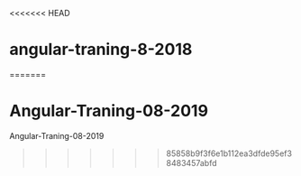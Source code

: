 <<<<<<< HEAD
# angular-traning-8-2018
=======
# Angular-Traning-08-2019
Angular-Traning-08-2019
>>>>>>> 85858b9f3f6e1b112ea3dfde95ef38483457abfd
